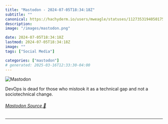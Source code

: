 ```yaml
---
title: "Mastodon - 2024-07-05T18:34:18Z"
subtitle: ""
canonical: https://hachyderm.io/users/mweagle/statuses/112735319405017523
description:
image: "/images/mastodon.png"

date: 2024-07-05T18:34:18Z
lastmod: 2024-07-05T18:34:18Z
image: ""
tags: ["Social Media"]

categories: ["mastodon"]
# generated: 2025-03-16T12:33:30-04:00
---
```

![Mastodon](/images/mastodon.png)

<p>DevOps is dead for those who mistook it as a technical gap and not a sociotechnical change.</p>


###### [Mastodon Source 🐘](https://hachyderm.io/@mweagle/112735319405017523)

___
